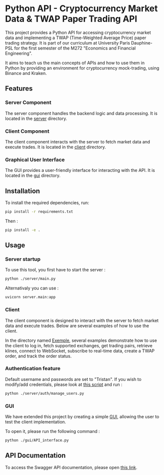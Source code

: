 # Python API - Cryptocurrency Market Data & TWAP Paper Trading API

This project provides a Python API for accessing cryptocurrency market data and implementing a TWAP (Time-Weighted Average Price) paper trading strategy. It is part of our curriculum at University Paris Dauphine-PSL for the first semester of the M272 "Economics and Financial Engineering". 

It aims to teach us the main concepts of APIs and how to use them in Python by providing an environment for cryptocurrency mock-trading, using Binance and Kraken.

## Features

### Server Component
The server component handles the backend logic and data processing. It is located in the [server](server/) directory.

### Client Component
The client component interacts with the server to fetch market data and execute trades. It is located in the [client](client/) directory.

### Graphical User Interface
The GUI provides a user-friendly interface for interacting with the API. It is located in the [gui](gui/) directory.

## Installation

To install the required dependencies, run:
```sh
pip install -r requirements.txt
```
Then : 
```sh
pip install -e .
```
## Usage

### Server startup

To use this tool, you first have to start the server :
```sh
python ./server/main.py
```

Alternativaly you can use :
```sh
uvicorn server.main:app
```

### Client

The client component is designed to interact with the server to fetch market data and execute trades. Below are several examples of how to use the client.

In the directory named [Exemple](client/exemple/), several examples demonstrate how to use the client to log in, fetch supported exchanges, get trading pairs, retrieve klines, connect to WebSocket, subscribe to real-time data, create a TWAP order, and track the order status.

### Authentication feature

Default username and passwords are set to "Tristan".
If you wish to modify/add credentials, please look at [this script](server/auth/manage_users.py) and run : 
```sh
python ./server/auth/manage_users.py
```


### GUI

We have extended this project by creating a simple [GUI](gui/API_interface.py), allowing the user to test the client implementation.

To open it, please run the following command : 
```sh
python ./gui/API_interface.py
```

## API Documentation

To access the Swagger API documentation, please open [this link](http://localhost:8000/docs#/).